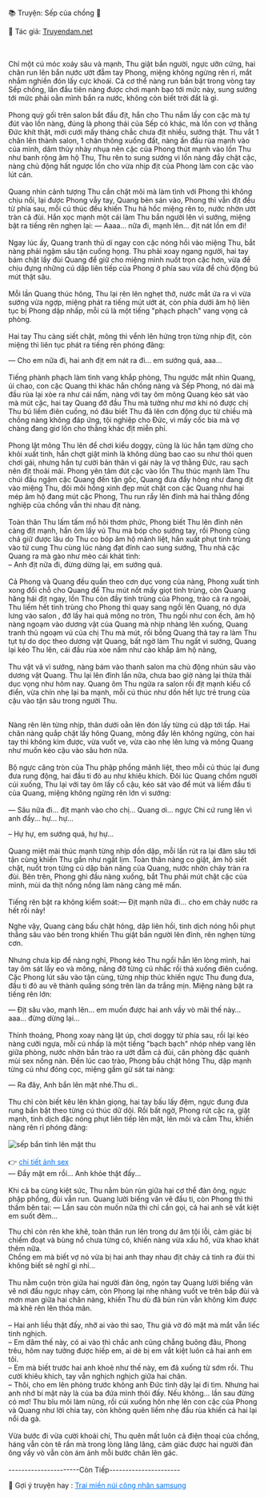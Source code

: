 📚 Truyện: Sếp của chồng 🔞 
<br>
<p>📖 Tác giả: <a href="https://truyendam.net" target="_blank" title="Truyện sex người lớn, truyện 18+ tại Truyendam.net">Truyendam.net</a></p>
<br></br>
Chỉ một cú móc xoáy sâu và mạnh, Thu giật bắn người, ngực ưỡn cứng, hai chân run lên bắn nước ướt đẫm tay Phong, miệng không ngừng rên rỉ, mắt nhắm nghiền đón lấy cực khoái. Cả cơ thể nàng run bần bật trong vòng tay Sếp chồng, lần đầu tiên nàng được chơi mạnh bạo tới mức này, sung sướng tới mức phải oằn mình bắn ra nước, không còn biết trời đất là gì.
<br></br>
Phong quỳ gối trên salon bắt đầu địt, hắn cho Thu nắm lấy con cặc mà tự đút vào lồn nàng, đúng là phong thái của Sếp có khác, mà lồn con vợ thằng Đức khít thật, mới cưới mấy tháng chắc chưa địt nhiều, sướng thật. Thu vắt 1 chân lên thành salon, 1 chân thõng xuống đất, nàng ấn đầu rùa mạnh vào của mình, dâm thủy nhày nhụa nên cặc của Phong thút mạnh vào lồn Thu như banh rộng âm hộ Thu, Thu rên to sung sướng vì lồn nàng đầy chặt cặc, nàng chủ động hất ngược lồn cho vừa nhịp địt của Phong làm con cặc vào lút cán. 
<br></br>
Quang nhìn cảnh tượng Thu cắn chặt môi mà làm tình với Phong thì không chịu nổi, lại được Phong vẫy tay, Quang bèn sán vào, Phong thì vẫn địt đều từ phía sau, mỗi cú thúc đều khiến Thu há hốc miệng rên to, nước nhờn ướt tràn cả đùi. Hắn xọc mạnh một cái làm Thu bắn người lên vì sướng, miệng bật ra tiếng rên nghẹn lại:
— Aaaa... nữa đi, mạnh lên... địt nát lồn em đi!
<br></br>
Ngay lúc ấy, Quang tranh thủ dí ngay con cặc nóng hổi vào miệng Thu, bắt nàng phải ngậm sâu tận cuống họng. Thu phải xoay ngang người, hai tay bám chặt lấy đùi Quang để giữ cho miệng mình nuốt trọn cặc hơn, vừa để chịu đựng những cú dập liên tiếp của Phong ở phía sau vừa để chủ động bú mút thật sâu. 
<br></br>
Mỗi lần Quang thúc hông, Thu lại rên lên nghẹt thở, nước mắt ứa ra vì vừa sướng vừa ngợp, miệng phát ra tiếng mút ướt át, còn phía dưới âm hộ liên tục bị Phong dập nhấp, mỗi cú là một tiếng "phạch phạch" vang vọng cả phòng.
<br></br>
Hai tay Thu càng siết chặt, mông thì vểnh lên hứng trọn từng nhịp địt, còn miệng thì liên tục phát ra tiếng rên phóng đãng:

— Cho em nữa đi, hai anh địt em nát ra đi... em sướng quá, aaa... 
<br></br>
Tiếng phành phạch làm tình vang khắp phòng, Thu ngước mắt nhìn Quang, úi chao, con cặc Quang thì khác hẳn chồng nàng và Sếp Phong, nó dài mà đầu rùa lại xòe ra như cái nấm, nàng với tay ôm mông Quang kéo sát vào mà mút cặc, hai tay Quang đỡ đầu Thu mà tưởng như mơ khi nó được chị Thu bú liếm điên cuồng, nó đâu biết Thu đã lên cơn động dục từ chiều mà chồng nàng không đáp ứng, tội nghiệp cho Đức, vì mấy cốc bia mà vợ chàng đang giơ lồn cho thằng khác địt miễn phí.
<br></br>
Phong lật mông Thu lên để chơi kiểu doggy, cũng là lúc hắn tạm dừng cho khỏi xuất tinh, hắn chợt giật mình là không dùng bao cao su như thói quen chơi gái, nhưng hắn tự cười bản thân vì gái này là vợ thằng Đức, rau sạch nên địt thoải mái. Phong yên tâm đút cặc vào lồn Thu thúc mạnh làm Thu chúi đầu ngậm cặc Quang đến tận gốc, Quang đưa đẩy hông như đang địt vào miệng Thu, đôi môi hồng xinh đẹp mút chặt con cặc Quang như hai mép âm hộ đang mút cặc Phong, Thu run rẩy lên đỉnh mà hai thằng đồng nghiệp của chồng vẫn thi nhau địt nàng. 
<br></br>
Toàn thân Thu lấm tấm mồ hôi thơm phức, Phong biết Thu lên đỉnh nên càng địt mạnh, hắn ôm lấy vú Thu mà bóp cho sướng tay, rồi Phong cũng chả giữ được lâu do Thu co bóp âm hộ mãnh liệt, hắn xuất phụt tinh trùng vào tử cung Thu cùng lúc nàng đạt đỉnh cao sung sướng, Thu nhả cặc Quang ra mà gào như mèo cái khát tình:
<br>
– Anh địt nữa đi, đừng dừng lại, em sướng quá.
<br></br>
Cả Phong và Quang đều quấn theo cơn dục vong của nàng, Phong xuất tinh xong đổi chỗ cho Quang để Thu mút nốt mấy giọt tinh trùng, còn Quang hăng hái địt ngay, lồn Thu còn đầy tinh trùng của Phong, trào cả ra ngoài, Thu liếm hết tinh trùng cho Phong thì quay sang ngồi lên Quang, nó dựa lưng vào salon , đỡ lấy hai quả mông no tròn, Thu ngồi như con ếch, âm hộ nàng ngoạm vào dương vật của Quang mà nhịp nhàng lên xuống, Quang tranh thủ ngoạm vú của chị Thu mà mút, rồi bỗng Quang thả tay ra làm Thu tụt tự do dọc theo dương vật Quang, bất ngờ làm Thu ngất vì sướng, Quang lại kéo Thu lên, cái đầu rùa xòe nấm như cào khắp âm hộ nàng,<br></br> Thu vật vã vì sướng, nàng bám vào thanh salon ma chủ động nhún sâu vào dương vật Quang. Thu lại lên đỉnh lần nữa, chưa bao giờ nàng lại thừa thãi dục vọng như hôm nay. Quang ôm Thu ngửa ra salon rồi địt mạnh kiểu cổ điển, vừa chín nhẹ lại ba mạnh, mỗi cú thúc như dồn hết lực trẻ trung của cậu vào tận sâu trong người Thu.

</br> Nàng rên lên từng nhịp, thân dưới oằn lên đón lấy từng cú dập tới tấp. Hai chân nàng quắp chặt lấy hông Quang, mông đẩy lên không ngừng, còn hai tay thì không kìm được, vừa vuốt ve, vừa cào nhẹ lên lưng và mông Quang như muốn kéo cậu vào sâu hơn nữa.
<br></br>
Bộ ngực căng tròn của Thu phập phồng mãnh liệt, theo mỗi cú thúc lại đung đưa rung động, hai đầu ti đỏ au như khiêu khích. Đôi lúc Quang chồm người cúi xuống, Thu lại với tay ôm lấy cổ cậu, kéo sát vào để mút và liếm đầu ti của Quang, miệng không ngừng rên lớn vì sướng:
<br></br>
— Sâu nữa đi... địt mạnh vào cho chị... Quang ơi... ngực Chi cứ rung lên vì anh đấy... hự... hự...

– Hự hự, em sướng quá, hự hự…
<br></br>
Quang miệt mài thúc mạnh từng nhịp dồn dập, mỗi lần rút ra lại đâm sâu tới tận cùng khiến Thu gần như ngất lịm. Toàn thân nàng co giật, âm hộ siết chặt, nuốt trọn từng cú dập bản năng của Quang, nước nhờn chảy tràn ra đùi. Bên trên, Phong ghì đầu nàng xuống, bắt Thu phải mút chặt cặc của mình, mùi da thịt nồng nồng làm nàng càng mê mẩn.
<br></br>
Tiếng rên bật ra không kiểm soát:— Địt mạnh nữa đi… cho em chảy nước ra hết rồi này!

Nghe vậy, Quang càng bấu chặt hông, dập liên hồi, tinh dịch nóng hổi phụt thẳng sâu vào bên trong khiến Thu giật bắn người lên đỉnh, rên nghẹn từng cơn.
<br></br>
Nhưng chưa kịp để nàng nghỉ, Phong kéo Thu ngồi hẳn lên lòng mình, hai tay ôm sát lấy eo và mông, nâng đỡ từng cú nhấc rồi thả xuống điên cuồng. Cặc Phong lút sâu vào tận cùng, từng nhịp thúc khiến ngực Thu đung đưa, đầu ti đỏ au vẽ thành quầng sóng trên làn da trắng mịn. Miệng nàng bật ra tiếng rên lớn:

— Địt sâu vào, mạnh lên... em muốn được hai anh vầy vò mãi thế này… aaa... đừng dừng lại...
<br></br>
Thỉnh thoảng, Phong xoay nàng lật úp, chơi doggy từ phía sau, rồi lại kéo nàng cưỡi ngựa, mỗi cú nhấp là một tiếng "bạch bạch" nhóp nhép vang lên giữa phòng, nước nhờn bắn trào ra ướt đẫm cả đùi, căn phòng đặc quánh mùi sex nồng nàn. Đến lúc cao trào, Phong bấu chặt hông Thu, dập mạnh từng cú như đóng cọc, miệng gầm gừ sát tai nàng:

— Ra đây, Anh bắn lên mặt nhé.Thu ơi..
<br></br>
Thu chỉ còn biết kêu lên khản giọng, hai tay bấu lấy đệm, ngực đung đưa rung bần bật theo từng cú thúc dữ dội. Rồi bất ngờ, Phong rút cặc ra, giật mạnh, tinh dịch đặc nóng phụt liên tiếp lên mặt, lên môi và cằm Thu, khiến nàng rên rỉ phóng đãng:
<br></br>
<img src="/images/sep-cua-chong/thu-xuat-tinh-len-mat.jpg" alt="sếp bắn tinh lên mặt thu"/>
<br>
<br>👉 <a href="https://anhsexviet.info" 
     target="_blank" 
     title="ảnh sex người lớn, ảnh sex 18+ tại anhsexviet.info"
     style="text-decoration: underline; color: #0070f3;">
    chi tiết ảnh sex
  </a>
  </br>
— Đầy mặt em rồi... Anh khỏe thật đấy...
<br></br>
Khi cả ba cùng kiệt sức, Thu nằm bủn rủn giữa hai cơ thể đàn ông, ngực phập phồng, đùi vẫn run. Quang lười biếng vân vê đầu ti, còn Phong thì thì thầm bên tai:
— Lần sau còn muốn nữa thì chỉ cần gọi, cả hai anh sẽ vắt kiệt em suốt đêm…

Thu chỉ còn rên khe khẽ, toàn thân run lên trong dư âm tội lỗi, cảm giác bị chiếm đoạt và bùng nổ chưa từng có, khiến nàng vừa xấu hổ, vừa khao khát thêm nữa.
<br>
Chồng em mà biết vợ nó vừa bị hai anh thay nhau địt chảy cả tinh ra đùi thì không biết sẽ nghĩ gì nhỉ…
<br></br>
Thu nằm cuộn tròn giữa hai người đàn ông, ngón tay Quang lười biếng vân vê nơi đầu ngực nhạy cảm, còn Phong lại nhẹ nhàng vuốt ve trên bắp đùi và mơn man giữa hai chân nàng, khiến Thu dù đã bủn rủn vẫn không kìm được mà khẽ rên lên thỏa mãn.
<br></br>
– Hai anh liều thật đấy, nhỡ ai vào thì sao, Thu giả vờ đỏ mặt mà mắt vẫn liếc tinh nghịch.
<br>
– Em  dâm thế này, có ai vào thì chắc anh cũng chẳng buông đâu, Phong trêu, hôm nay tưởng được hiếp em, ai dè bị em vắt kiệt luôn cả hai anh em tôi.
<br>
– Em mà biết trước hai anh khoẻ như thế này, em đã xuống từ sớm rồi. Thu cười khiêu khích, tay vẫn nghịch nghịch giữa hai chân.
<br>
– Thôi, cho em lên phòng trước không anh Đức tỉnh dậy lại đi tìm. Nhưng hai anh nhớ bí mật này là của ba đứa mình thôi đấy. Nếu không… lần sau đừng có mơ! Thu bĩu môi làm nũng, rồi cúi xuống hôn nhẹ lên con cặc của Phong và Quang như lời chia tay, còn không quên liếm nhẹ đầu rùa khiến cả hai lại nổi da gà.
<br></br>
Vừa bước đi vừa cười khoái chí, Thu quên mất luôn cả điện thoại của chồng, háng vẫn còn tê rần mà trong lòng lâng lâng, cảm giác được hai người đàn ông vầy vò vẫn còn ám ảnh mỗi bước chân lên gác.
<br></br>
----------------------Còn Tiếp----------------------
<p>
  📢 Gợi ý truyện hay : 
  <a href="https://truyendam.net/truyen/trai-mien-nui" 
     target="_blank" 
     title="Truyện sex người lớn, truyện 18+ tại Truyendam.net"
     style="text-decoration: underline; color: #0070f3;"
  >
    Trai miền núi công nhân samsung
  </a>
</p>
<!-- truyện sex địt mạnh, khẩu dâm, ư ư a a, bị địt sướng không chịu được, mùi tinh trùng, liếm mút bú vú, địt tư thế doggy, sex quay tay, đọc sex thủ dâm, Truyendam.net -->